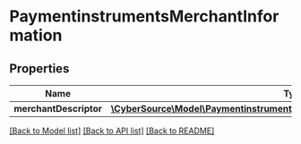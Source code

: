 # PaymentinstrumentsMerchantInformation

## Properties
Name | Type | Description | Notes
------------ | ------------- | ------------- | -------------
**merchantDescriptor** | [**\CyberSource\Model\PaymentinstrumentsMerchantInformationMerchantDescriptor**](PaymentinstrumentsMerchantInformationMerchantDescriptor.md) |  | [optional] 

[[Back to Model list]](../README.md#documentation-for-models) [[Back to API list]](../README.md#documentation-for-api-endpoints) [[Back to README]](../README.md)


